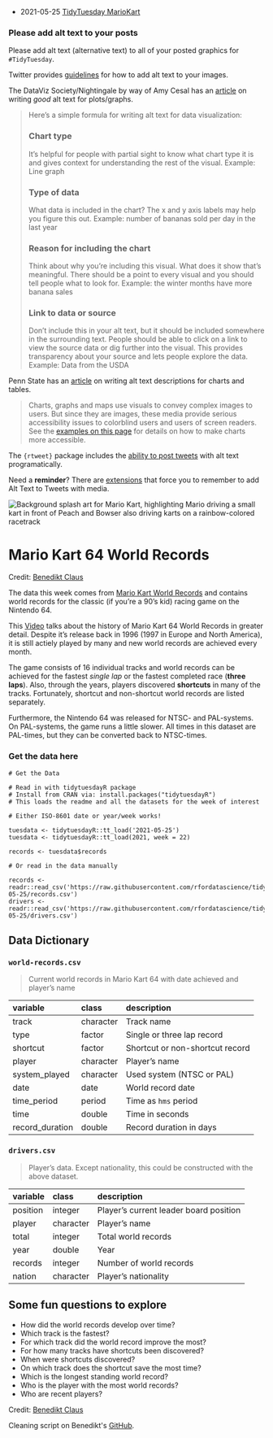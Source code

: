 
* 2021-05-25 [TidyTuesday MarioKart](https://hardin47.github.io/TidyTuesday/2021-05-25/mariokart.html)


### Please add alt text to your posts

Please add alt text (alternative text) to all of your posted graphics for `#TidyTuesday`. 

Twitter provides [guidelines](https://help.twitter.com/en/using-twitter/picture-descriptions) for how to add alt text to your images.

The DataViz Society/Nightingale by way of Amy Cesal has an [article](https://medium.com/nightingale/writing-alt-text-for-data-visualization-2a218ef43f81) on writing _good_ alt text for plots/graphs.

> Here’s a simple formula for writing alt text for data visualization:
>
> ### Chart type
> It’s helpful for people with partial sight to know what chart type it is and gives context for understanding the rest of the visual.
> Example: Line graph
> ### Type of data
> What data is included in the chart? The x and y axis labels may help you figure this out.
> Example: number of bananas sold per day in the last year
> ### Reason for including the chart
> Think about why you’re including this visual. What does it show that’s meaningful. There should be a point to every visual and you should tell people what to look for.
> Example: the winter months have more banana sales
> ### Link to data or source
> Don’t include this in your alt text, but it should be included somewhere in the surrounding text. People should be able to click on a link to view the source data or dig further into the visual. This provides transparency about your source and lets people explore the data.
> Example: Data from the USDA

Penn State has an [article](https://accessibility.psu.edu/images/charts/) on writing alt text descriptions for charts and tables.

> Charts, graphs and maps use visuals to convey complex images to users. But since they are images, these media provide serious accessibility issues to colorblind users and users of screen readers. See the [examples on this page](https://accessibility.psu.edu/images/charts/) for details on how to make charts more accessible.

The `{rtweet}` package includes the [ability to post tweets](https://docs.ropensci.org/rtweet/reference/post_tweet.html) with alt text programatically.

Need a **reminder**? There are [extensions](https://chrome.google.com/webstore/detail/twitter-required-alt-text/fpjlpckbikddocimpfcgaldjghimjiik/related) that force you to remember to add Alt Text to Tweets with media.

![Background splash art for Mario Kart, highlighting Mario driving a small kart in front of Peach and Bowser also driving karts on a rainbow-colored racetrack](https://i.insider.com/5c7d3a192628983f8f717b1f)

# Mario Kart 64 World Records

Credit: [Benedikt Claus](https://github.com/benediktclaus)

The data this week comes from [Mario Kart World Records](https://mkwrs.com/) and contains world records for the classic
(if you’re a 90’s kid) racing game on the Nintendo 64.

This [Video](https://www.youtube.com/watch?v=D6cpa-TvKn8&ab_channel=SummoningSalt) talks about the history of Mario Kart 64 World Records in greater detail. Despite it’s release back in 1996 (1997 in Europe and North America), it is still actiely played by many and new world records are achieved every month.

The game consists of 16 individual tracks and world records can be
achieved for the fastest *single lap* or the fastest completed race
(**three laps**). Also, through the years, players discovered
**shortcuts** in many of the tracks. Fortunately, shortcut and
non-shortcut world records are listed separately.

Furthermore, the Nintendo 64 was released for NTSC- and PAL-systems. On
PAL-systems, the game runs a little slower. All times in this dataset
are PAL-times, but they can be converted back to NTSC-times.

### Get the data here

```{r}
# Get the Data

# Read in with tidytuesdayR package 
# Install from CRAN via: install.packages("tidytuesdayR")
# This loads the readme and all the datasets for the week of interest

# Either ISO-8601 date or year/week works!

tuesdata <- tidytuesdayR::tt_load('2021-05-25')
tuesdata <- tidytuesdayR::tt_load(2021, week = 22)

records <- tuesdata$records

# Or read in the data manually

records <- readr::read_csv('https://raw.githubusercontent.com/rfordatascience/tidytuesday/master/data/2021/2021-05-25/records.csv')
drivers <- readr::read_csv('https://raw.githubusercontent.com/rfordatascience/tidytuesday/master/data/2021/2021-05-25/drivers.csv')

```

## Data Dictionary

### `world-records.csv`

> Current world records in Mario Kart 64 with date achieved and player’s
> name

| variable         | class     | description                     |
|:-----------------|:----------|:--------------------------------|
| track            | character | Track name                      |
| type             | factor    | Single or three lap record      |
| shortcut         | factor    | Shortcut or non-shortcut record |
| player           | character | Player’s name                   |
| system_played   | character | Used system (NTSC or PAL)       |
| date             | date      | World record date               |
| time_period     | period    | Time as `hms` period            |
| time             | double    | Time in seconds                 |
| record_duration | double    | Record duration in days         |

### `drivers.csv`

> Player’s data. Except nationality, this could be constructed with the
> above dataset.

| variable | class     | description                            |
|:---------|:----------|:---------------------------------------|
| position | integer   | Player’s current leader board position |
| player   | character | Player’s name                          |
| total    | integer   | Total world records                    |
| year     | double    | Year                                   |
| records  | integer   | Number of world records                |
| nation   | character | Player’s nationality                   |

## Some fun questions to explore

-   How did the world records develop over time?
-   Which track is the fastest?
-   For which track did the world record improve the most?
-   For how many tracks have shortcuts been discovered?
-   When were shortcuts discovered?
-   On which track does the shortcut save the most time?
-   Which is the longest standing world record?
-   Who is the player with the most world records?
-   Who are recent players?

Credit: [Benedikt Claus](https://github.com/benediktclaus)

Cleaning script on Benedikt's [GitHub](https://github.com/benediktclaus/tidytuesday-mario-kart).